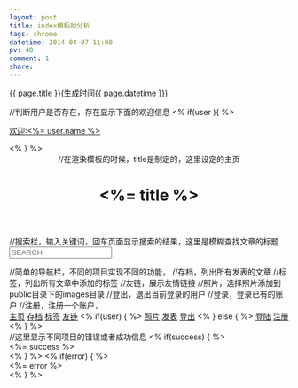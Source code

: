 ```yaml
---
layout: post
title: index模板的分析
tags: chrome
datetime: 2014-04-07 11:00
pv: 40
comment: 1
share: 
---
```


{{ page.title }}(生成时间{{ page.datetime }})


<!DOCTYPE html>
<html>
  <head>
  	<meta charset="utf-8" />
    <title>Blog</title>
    <link rel='stylesheet' href='/stylesheets/style.css' />
    <script charset="utf-8" src="/kindeditor/kindeditor-min.js"></script>
    <script charset="utf-8" src="/kindeditor/lang/zh_CN.js"></script>
    <script type="text/javascript">
      var editor;
      KindEditor.ready(function(K){
        editor=K.create('textarea[name="post"]',{
          allowImageUpload:false,
          items:[
            'fontname','fontsize','|','forecolor','hilitecolor','|','bold','underline','insertorderedlist','removeformat','|','image','link'
          ]
        });
      });
    </script>
  </head>
  <body>
  //判断用户是否存在，存在显示下面的欢迎信息
  <% if(user ){ %>
    <div id="userInfo">
     <p><a href="/u/<%= user.name %>">欢迎:<%= user.name %></a></p>
    </div>
  <% } %>
  <header>
  //在渲染模板的时候，title是制定的，这里设定的主页
  <h1><%= title %></h1>
  </header>
  //搜索栏，输入关键词，回车页面显示搜索的结果，这里是模糊查找文章的标题
  <span><form action="/search" method="GET"><input type="text" name="keyword" placeholder="SEARCH" class="search" /></form></span>
  //简单的导航栏，不同的项目实现不同的功能，
  //存档，列出所有发表的文章
  //标签，列出所有文章中添加的标签
  //友链，展示友情链接
  //照片，选择照片添加到public目录下的images目录
  //登出，退出当前登录的用户
  //登录，登录已有的账户
  //注册，注册一个账户，
  <nav>
  	<span><a href="/" title="主页">主页</a></span>
    <span><a href="/archive" title="存档" >存档</a></span>
    <span><a href="/tags" title="标签" >标签</a></span>
    <span><a href="/links" title="友情链接" >友链</a></span>
    <% if(user) { %>
    <span><a href="/upload" title="upload">照片</a></span>
    <span><a href="/post" title="发表">发表</a></span>
    <span><a href="/logout" title="登出">登出</a></span>
    <% } else { %>
  	<span><a href="/login" title="登陆">登陆</a></span>
  	<span><a href="/reg" title="注册">注册</a></span>
    <% } %>
  </nav>
  <article>
  //这里显示不同项目的错误或者成功信息
  <% if(success) { %>
    <div><%= success %></div>
  <% } %>
  <% if(error) { %>
    <div><%= error %></div>
  <% } %>
